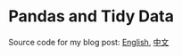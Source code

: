 # Pandas and Tidy Data

Source code for my blog post: [English][1], [中文][2]

[1]: http://shzhangji.com/blog/2017/09/30/pandas-and-tidy-data/
[2]: http://shzhangji.com/cnblogs/2017/09/30/pandas-and-tidy-data/
